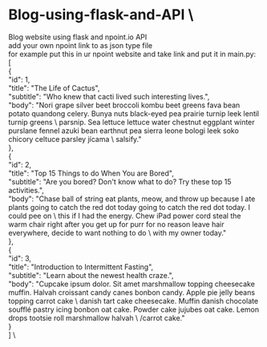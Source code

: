 # Blog-using-flask-and-API \
Blog website using flask and npoint.io API \
add your own npoint link to as json type file \
for example put this in ur npoint website and take link and put it in main.py: \
[ \
  { \
    "id": 1, \
    "title": "The Life of Cactus", \
    "subtitle": "Who knew that cacti lived such interesting lives.", \
    "body": "Nori grape silver beet broccoli kombu beet greens fava bean potato quandong celery. Bunya nuts black-eyed pea prairie turnip leek lentil turnip greens \  parsnip. Sea lettuce lettuce water chestnut eggplant winter purslane fennel azuki bean earthnut pea sierra leone bologi leek soko chicory celtuce parsley jícama \ salsify." \
  }, \
  { \
    "id": 2, \
    "title": "Top 15 Things to do When You are Bored", \
    "subtitle": "Are you bored? Don't know what to do? Try these top 15 activities.", \
    "body": "Chase ball of string eat plants, meow, and throw up because I ate plants going to catch the red dot today going to catch the red dot today. I could pee on \   this if I had the energy. Chew iPad power cord steal the warm chair right after you get up for purr for no reason leave hair everywhere, decide to want nothing to do \ with my owner today." \
  }, \
  { \
    "id": 3, \
    "title": "Introduction to Intermittent Fasting", \
    "subtitle": "Learn about the newest health craze.", \
    "body": "Cupcake ipsum dolor. Sit amet marshmallow topping cheesecake muffin. Halvah croissant candy canes bonbon candy. Apple pie jelly beans topping carrot cake \ danish tart cake cheesecake. Muffin danish chocolate soufflé pastry icing bonbon oat cake. Powder cake jujubes oat cake. Lemon drops tootsie roll marshmallow halvah \ /carrot cake." \
  } \
] \
